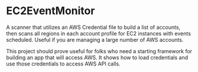# EC2EventMonitor
A scanner that utilizes an AWS Credential file to build a list of accounts, then scans all regions in each account profile for EC2 instances with events scheduled. Useful if you are managing a large number of AWS accounts.

This project should prove useful for folks who need a starting framework for building an app that will access AWS.  It shows how to load credentials and use those credentials to access AWS API calls.
